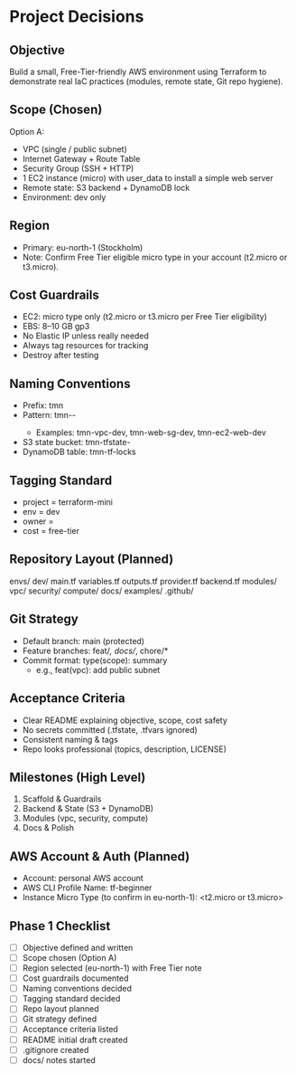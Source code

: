 # Project Decisions

## Objective
Build a small, Free-Tier-friendly AWS environment using Terraform to demonstrate real IaC practices (modules, remote state, Git repo hygiene).

## Scope (Chosen)
Option A:
- VPC (single / public subnet)
- Internet Gateway + Route Table
- Security Group (SSH + HTTP)
- 1 EC2 instance (micro) with user_data to install a simple web server
- Remote state: S3 backend + DynamoDB lock
- Environment: dev only

## Region
- Primary: eu-north-1 (Stockholm)  
- Note: Confirm Free Tier eligible micro type in your account (t2.micro or t3.micro).

## Cost Guardrails
- EC2: micro type only (t2.micro or t3.micro per Free Tier eligibility)
- EBS: 8–10 GB gp3
- No Elastic IP unless really needed
- Always tag resources for tracking
- Destroy after testing

## Naming Conventions
- Prefix: tmn
- Pattern: tmn-<component>-<env>
  - Examples: tmn-vpc-dev, tmn-web-sg-dev, tmn-ec2-web-dev
- S3 state bucket: tmn-tfstate-<your-unique-suffix>
- DynamoDB table: tmn-tf-locks

## Tagging Standard
- project = terraform-mini
- env     = dev
- owner   = <your-github-username>
- cost    = free-tier

## Repository Layout (Planned)
envs/
  dev/
    main.tf
    variables.tf
    outputs.tf
    provider.tf
    backend.tf
modules/
  vpc/
  security/
  compute/
docs/
examples/
.github/

## Git Strategy
- Default branch: main (protected)
- Feature branches: feat/*, docs/*, chore/*
- Commit format: type(scope): summary
  - e.g., feat(vpc): add public subnet

## Acceptance Criteria
- Clear README explaining objective, scope, cost safety
- No secrets committed (.tfstate, .tfvars ignored)
- Consistent naming & tags
- Repo looks professional (topics, description, LICENSE)

## Milestones (High Level)
1) Scaffold & Guardrails
2) Backend & State (S3 + DynamoDB)
3) Modules (vpc, security, compute)
4) Docs & Polish

## AWS Account & Auth (Planned)
- Account: personal AWS account
- AWS CLI Profile Name: tf-beginner
- Instance Micro Type (to confirm in eu-north-1): <t2.micro or t3.micro>

## Phase 1 Checklist
+ [ ] Objective defined and written
+ [ ] Scope chosen (Option A)
+ [ ] Region selected (eu-north-1) with Free Tier note
+ [ ] Cost guardrails documented
+ [ ] Naming conventions decided
+ [ ] Tagging standard decided
+ [ ] Repo layout planned
+ [ ] Git strategy defined
+ [ ] Acceptance criteria listed
+ [ ] README initial draft created
+ [ ] .gitignore created
+ [ ] docs/ notes started

